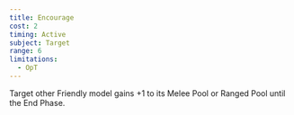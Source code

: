 ```yaml
---
title: Encourage
cost: 2
timing: Active
subject: Target
range: 6
limitations:
  - OpT
---
```

Target other Friendly model gains +1 to its Melee Pool or Ranged Pool until the End Phase.
